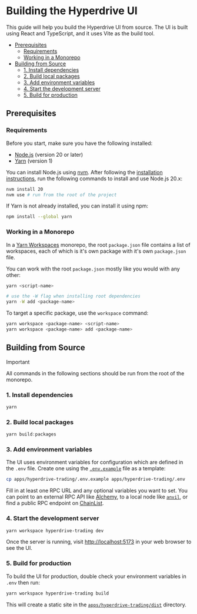 # Building the Hyperdrive UI

This guide will help you build the Hyperdrive UI from source. The UI is built
using React and TypeScript, and it uses Vite as the build tool.

- [Prerequisites](#prerequisites)
  - [Requirements](#requirements)
  - [Working in a Monorepo](#working-in-a-monorepo)
- [Building from Source](#building-from-source)
  - [1. Install dependencies](#1-install-dependencies)
  - [2. Build local packages](#2-build-local-packages)
  - [3. Add environment variables](#3-add-environment-variables)
  - [4. Start the development server](#4-start-the-development-server)
  - [5. Build for production](#5-build-for-production)


## Prerequisites

### Requirements

Before you start, make sure you have the following installed:

- [Node.js](https://nodejs.org) (version 20 or later)
- [Yarn](https://yarnpkg.com) (version 1)

You can install Node.js using [nvm](https://github.com/nvm-sh/nvm). After
following the [installation
instructions](https://github.com/nvm-sh/nvm#installing-and-updating), run the
following commands to install and use Node.js 20.x:

```sh
nvm install 20
nvm use # run from the root of the project
```

If Yarn is not already installed, you can install it using npm:

```sh
npm install --global yarn
```

### Working in a Monorepo

In a [Yarn Workspaces](https://classic.yarnpkg.com/en/docs/workspaces) monorepo,
the root `package.json` file contains a list of workspaces, each of which is
it's own package with it's own `package.json` file.

You can work with the root `package.json` mostly like you would with any other:

```sh
yarn <script-name>

# use the -W flag when installing root dependencies
yarn -W add <package-name>
```

To target a specific package, use the `workspace` command:

```sh
yarn workspace <package-name> <script-name>
yarn workspace <package-name> add <package-name>
```

## Building from Source

> [!IMPORTANT]
>
> All commands in the following sections should be run from the root of the
> monorepo.

### 1. Install dependencies

```sh
yarn
```

### 2. Build local packages

```ts
yarn build:packages
```

### 3. Add environment variables

The UI uses environment variables for configuration which are defined in the
`.env` file. Create one using the
[`.env.example`](./apps/hyperdrive-trading/.env.example) file as a template:

```sh
cp apps/hyperdrive-trading/.env.example apps/hyperdrive-trading/.env
```

Fill in at least one RPC URL and any optional variables you want to set. You can
point to an external RPC API like [Alchemy](https://www.alchemy.com), to a
local node like [`anvil`](https://getfoundry.sh/anvil/overview), or find a public
RPC endpoint on [ChainList](https://chainlist.org).

### 4. Start the development server

```sh
yarn workspace hyperdrive-trading dev
```

Once the server is running, visit [http://localhost:5173](http://localhost:5173)
in your web browser to see the UI.

### 5. Build for production

To build the UI for production, double check your environment variables in
`.env` then run:

```sh
yarn workspace hyperdrive-trading build
```

This will create a static site in the
[`apps/hyperdrive-trading/dist`](./apps/hyperdrive-trading/dist) directory.